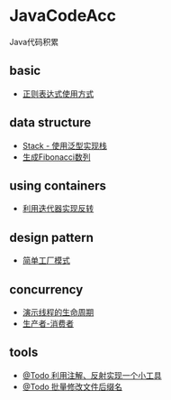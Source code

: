 # JavaCodeAcc
Java代码积累
## basic
- [正则表达式使用方式](./src/basic/UsingRegex.java)
## data structure
- [Stack - 使用泛型实现栈](./src/datastructure/Stack.java)
- [生成Fibonacci数列](./src/datastructure/Fibonacci.java)
## using containers
- [利用迭代器实现反转](./src/containers/Reverse.java)
## design pattern
- [简单工厂模式](./src/designpattern/factory/Calculator.java)

## concurrency
- [演示线程的生命周期](./src/concurrency/ThreadLifeCycle.java)
- [生产者-消费者](./src/concurrency/ProducerAndConsumer.java)
## tools
- [@Todo 利用注解、反射实现一个小工具]()
- [@Todo 批量修改文件后缀名]()
